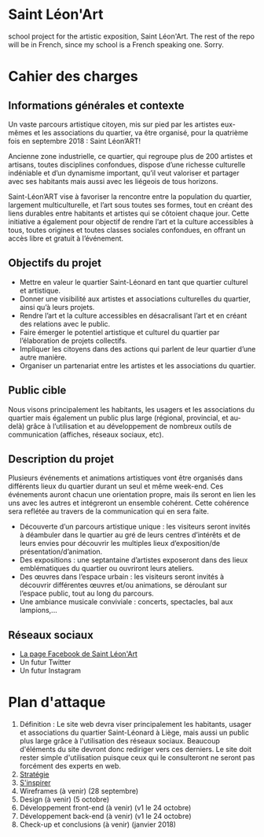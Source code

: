 # Saint Léon'Art
school project for the artistic exposition, Saint Léon'Art. The rest of the repo will be in French, since my school is a French speaking one. Sorry.


# Cahier des charges

## Informations générales et contexte

Un vaste parcours artistique citoyen, mis sur pied par les artistes eux-mêmes et les associations du quartier, va être organisé, pour la quatrième fois en septembre 2018 : Saint Léon’ART!

Ancienne zone industrielle, ce quartier, qui regroupe plus de 200 artistes et artisans, toutes disciplines confondues, dispose d’une richesse culturelle indéniable et d’un dynamisme important, qu’il veut valoriser et partager avec ses habitants mais aussi avec les liégeois de tous horizons.

Saint-Léon’ART vise à favoriser la rencontre entre la population du quartier, largement multiculturelle, et l’art sous toutes ses formes, tout en créant des liens durables entre habitants et artistes qui se côtoient chaque jour. Cette initiative a également pour objectif de rendre l’art et la culture accessibles à tous, toutes origines et toutes classes sociales confondues, en offrant un accès libre et gratuit à l’événement.

## Objectifs du projet

- Mettre en valeur le quartier Saint-Léonard en tant que quartier culturel et artistique.
- Donner une visibilité aux artistes et associations culturelles du quartier, ainsi qu’à leurs projets.
- Rendre l’art et la culture accessibles en désacralisant l’art et en créant des relations avec le public.
- Faire émerger le potentiel artistique et culturel du quartier par l’élaboration de projets collectifs.
- Impliquer les citoyens dans des actions qui parlent de leur quartier d’une autre manière.
- Organiser un partenariat entre les artistes et les associations du quartier.

## Public cible

Nous visons principalement les habitants, les usagers et les associations du quartier mais également un public plus large (régional, provincial, et au-delà) grâce à l’utilisation et au développement de nombreux outils de communication (affiches, réseaux sociaux, etc).

## Description du projet

Plusieurs événements et animations artistiques vont être organisés dans différents lieux du quartier durant un seul et même week-end. Ces événements auront chacun une orientation propre, mais ils seront en lien les uns avec les autres et intégreront un ensemble cohérent. Cette cohérence sera reflétée au travers de la communication qui en sera faite.

- Découverte d’un parcours artistique unique : les visiteurs seront invités à déambuler dans le quartier au gré de leurs centres d’intérêts et de leurs envies pour découvrir les multiples lieux d’exposition/de présentation/d’animation.
- Des expositions : une septantaine d’artistes exposeront dans des lieux emblématiques du quartier ou ouvriront leurs ateliers.
- Des œuvres dans l’espace urbain : les visiteurs seront invités à découvrir différentes œuvres et/ou animations, se déroulant sur l’espace public, tout au long du parcours.
- Une ambiance musicale conviviale : concerts, spectacles, bal aux lampions,...

## Réseaux sociaux

- [La page Facebook de Saint Léon'Art](https://www.facebook.com/Saint.Leon.Art/)
- Un futur Twitter
- Un futur Instagram



# Plan d'attaque

1. Définition : Le site web devra viser principalement les habitants, usager et associations du quartier Saint-Léonard à Liège, mais aussi un public plus large grâce à l'utilisation des réseaux sociaux. Beaucoup d'éléments du site devront donc rediriger vers ces derniers. Le site doit rester simple d'utilisation puisque ceux qui le consulteront ne seront pas forcément des experts en web.
2. [Stratégie](https://github.com/stephecloutier/leonart/blob/master/strategie.jpg)
3. [S'inspirer]()
4. Wireframes (à venir) (28 septembre)
5. Design (à venir) (5 octobre)
6. Développement front-end (à venir) (v1 le 24 octobre)
7. Développement back-end (à venir) (v1 le 24 octobre)
8. Check-up et conclusions (à venir) (janvier 2018)
